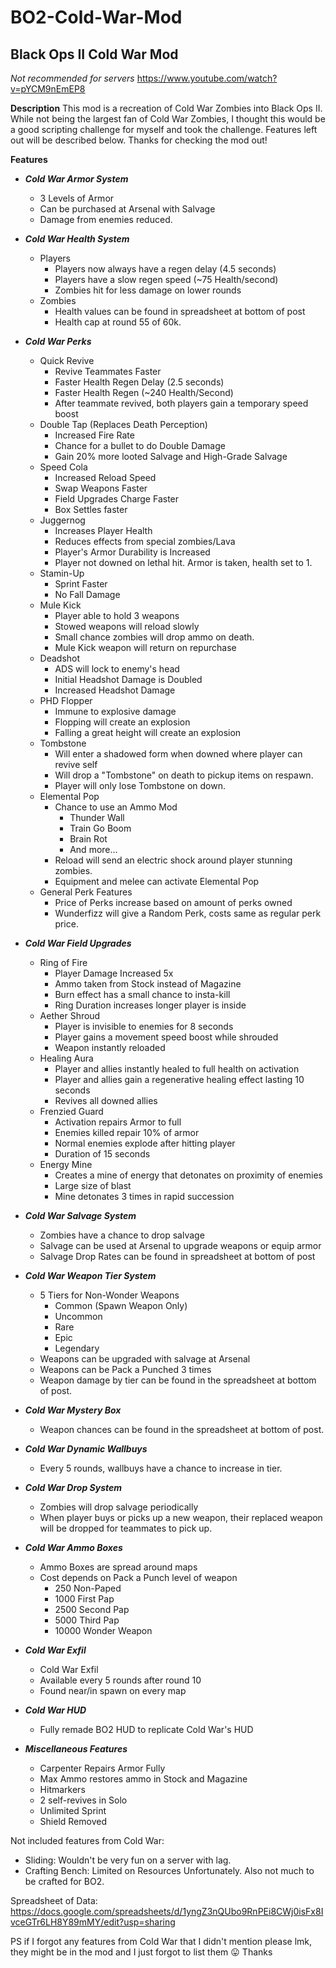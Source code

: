 # BO2-Cold-War-Mod
**Black Ops II Cold War Mod**
-
*Not recommended for servers*
https://www.youtube.com/watch?v=pYCM9nEmEP8

**Description**
This mod is a recreation of Cold War Zombies into Black Ops II. While not being the largest fan of Cold War Zombies, I thought this would be a good scripting challenge for myself and took the challenge. Features left out will be described below. Thanks for checking the mod out! 

**Features**
- ***Cold War Armor System***
  - 3 Levels of Armor
  - Can be purchased at Arsenal with Salvage
  - Damage from enemies reduced.

- ***Cold War Health System***
  - Players
    - Players now always have a regen delay (4.5 seconds)
    - Players have a slow regen speed (~75 Health/second)
    - Zombies hit for less damage on lower rounds
  - Zombies
    - Health values can be found in spreadsheet at bottom of post
    - Health cap at round 55 of 60k.

- ***Cold War Perks***
  - Quick Revive
    - Revive Teammates Faster
    - Faster Health Regen Delay (2.5 seconds)
    - Faster Health Regen (~240 Health/Second)
    - After teammate revived, both players gain a temporary speed boost
  - Double Tap (Replaces Death Perception)
    - Increased Fire Rate
    - Chance for a bullet to do Double Damage
    - Gain 20% more looted Salvage and High-Grade Salvage
  - Speed Cola
    - Increased Reload Speed
    - Swap Weapons Faster
    - Field Upgrades Charge Faster
    - Box Settles faster
  - Juggernog
    - Increases Player Health
    - Reduces effects from special zombies/Lava
    - Player's Armor Durability is Increased
    - Player not downed on lethal hit. Armor is taken, health set to 1.
  - Stamin-Up
    - Sprint Faster
    - No Fall Damage
  - Mule Kick
    - Player able to hold 3 weapons
    - Stowed weapons will reload slowly
    - Small chance zombies will drop ammo on death.
    - Mule Kick weapon will return on repurchase
  - Deadshot
    - ADS will lock to enemy's head
    - Initial Headshot Damage is Doubled
    - Increased Headshot Damage
  - PHD Flopper
    - Immune to explosive damage
    - Flopping will create an explosion
    - Falling a great height will create an explosion
  - Tombstone
    - Will enter a shadowed form when downed where player can revive self
    - Will drop a "Tombstone" on death to pickup items on respawn.
    - Player will only lose Tombstone on down.
  - Elemental Pop
    - Chance to use an Ammo Mod
      - Thunder Wall
      - Train Go Boom
      - Brain Rot
      - And more...
    - Reload will send an electric shock around player stunning zombies.
    - Equipment and melee can activate Elemental Pop
  - General Perk Features
    - Price of Perks increase based on amount of perks owned
    - Wunderfizz will give a Random Perk, costs same as regular perk price.

- ***Cold War Field Upgrades***
  - Ring of Fire
    - Player Damage Increased 5x
    - Ammo taken from Stock instead of Magazine
    - Burn effect has a small chance to insta-kill
    - Ring Duration increases longer player is inside
  - Aether Shroud
    - Player is invisible to enemies for 8 seconds
    - Player gains a movement speed boost while shrouded
    - Weapon instantly reloaded
  - Healing Aura
    - Player and allies instantly healed to full health on activation
    - Player and allies gain a regenerative healing effect lasting 10 seconds
    - Revives all downed allies
  - Frenzied Guard
    - Activation repairs Armor to full
    - Enemies killed repair 10% of armor
    - Normal enemies explode after hitting player
    - Duration of 15 seconds
  - Energy Mine
    - Creates a mine of energy that detonates on proximity of enemies
    - Large size of blast
    - Mine detonates 3 times in rapid succession

- ***Cold War Salvage System***
  - Zombies have a chance to drop salvage
  - Salvage can be used at Arsenal to upgrade weapons or equip armor
  - Salvage Drop Rates can be found in spreadsheet at bottom of post

- ***Cold War Weapon Tier System***
  - 5 Tiers for Non-Wonder Weapons
    - Common (Spawn Weapon Only)
    - Uncommon
    - Rare
    - Epic
    - Legendary
  - Weapons can be upgraded with salvage at Arsenal
  - Weapons can be Pack a Punched 3 times
  - Weapon damage by tier can be found in the spreadsheet at bottom of post.

- ***Cold War Mystery Box***
  - Weapon chances can be found in the spreadsheet at bottom of post.

- ***Cold War Dynamic Wallbuys***
  - Every 5 rounds, wallbuys have a chance to increase in tier.

- ***Cold War Drop System***
  - Zombies will drop salvage periodically
  - When player buys or picks up a new weapon, their replaced weapon will be dropped for teammates to pick up.

- ***Cold War Ammo Boxes***
  - Ammo Boxes are spread around maps
  - Cost depends on Pack a Punch level of weapon
    - 250 Non-Paped
    - 1000 First Pap
    - 2500 Second Pap
    - 5000 Third Pap
    - 10000 Wonder Weapon

- ***Cold War Exfil***
  - Cold War Exfil
  - Available every 5 rounds after round 10
  - Found near/in spawn on every map

- ***Cold War HUD***
  - Fully remade BO2 HUD to replicate Cold War's HUD

- ***Miscellaneous Features***
  - Carpenter Repairs Armor Fully
  - Max Ammo restores ammo in Stock and Magazine
  - Hitmarkers
  - 2 self-revives in Solo
  - Unlimited Sprint
  - Shield Removed

Not included features from Cold War:
  - Sliding: Wouldn't be very fun on a server with lag.
  - Crafting Bench: Limited on Resources Unfortunately. Also not much to be crafted for BO2.

Spreadsheet of Data: https://docs.google.com/spreadsheets/d/1yngZ3nQUbo9RnPEi8CWj0isFx8IvceGTr6LH8Y89mMY/edit?usp=sharing

PS if I forgot any features from Cold War that I didn't mention please lmk, they might be in the mod and I just forgot to list them :stuck_out_tongue: Thanks
